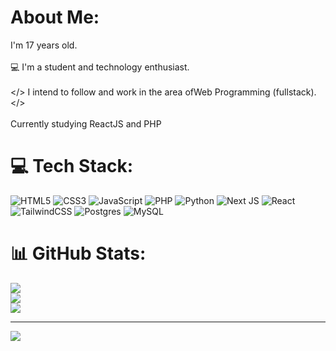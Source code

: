 # About Me:
I'm 17 years old.<br><br>💻 I'm a student and technology enthusiast.<br><br></> I intend to follow and work in the area of ​​Web Programming (fullstack). </><br><br>Currently studying ReactJS and PHP


# 💻 Tech Stack:
![HTML5](https://img.shields.io/badge/html5-%23E34F26.svg?style=for-the-badge&logo=html5&logoColor=white) 
![CSS3](https://img.shields.io/badge/css3-%231572B6.svg?style=for-the-badge&logo=css3&logoColor=white) 
![JavaScript](https://img.shields.io/badge/javascript-%23323330.svg?style=for-the-badge&logo=javascript&logoColor=%23F7DF1E) 
![PHP](https://img.shields.io/badge/php-%23777BB4.svg?style=for-the-badge&logo=php&logoColor=white) 
![Python](https://img.shields.io/badge/python-3670A0?style=for-the-badge&logo=python&logoColor=ffdd54) 
![Next JS](https://img.shields.io/badge/Next-black?style=for-the-badge&logo=next.js&logoColor=white) 
![React](https://img.shields.io/badge/react-%2320232a.svg?style=for-the-badge&logo=react&logoColor=%2361DAFB) 
![TailwindCSS](https://img.shields.io/badge/tailwindcss-%2338B2AC.svg?style=for-the-badge&logo=tailwind-css&logoColor=white) 
![Postgres](https://img.shields.io/badge/postgres-%23316192.svg?style=for-the-badge&logo=postgresql&logoColor=white)
![MySQL](https://img.shields.io/badge/mysql-4479A1.svg?style=for-the-badge&logo=mysql&logoColor=white)
# 📊 GitHub Stats:
![](https://github-readme-stats.vercel.app/api?username=Luis-Eduardo-Rodrigues&theme=dark&hide_border=false&include_all_commits=false&count_private=false)<br/>
![](https://github-readme-streak-stats.herokuapp.com/?user=Luis-Eduardo-Rodrigues&theme=dark&hide_border=false)<br/>
![](https://github-readme-stats.vercel.app/api/top-langs/?username=Luis-Eduardo-Rodrigues&theme=dark&hide_border=false&include_all_commits=false&count_private=false&layout=compact)

---
[![](https://visitcount.itsvg.in/api?id=Luis-Eduardo-Rodrigues&icon=0&color=0)](https://visitcount.itsvg.in)

<!-- Proudly created with GPRM ( https://gprm.itsvg.in ) -->

